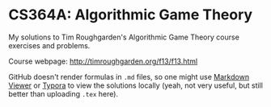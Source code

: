 # CS364A: Algorithmic Game Theory
My solutions to Tim Roughgarden's Algorithmic Game Theory course exercises and problems.

Course webpage: http://timroughgarden.org/f13/f13.html

GitHub doesn't render formulas in `.md` files, so one might use [Markdown Viewer](https://github.com/simov/markdown-viewer) or [Typora](https://typora.io/) to view the solutions locally (yeah, not very useful, but still better than uploading `.tex` here).
